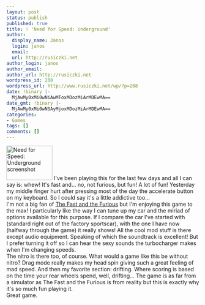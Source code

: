 ```yaml
---
layout: post
status: publish
published: true
title: ! 'Need for Speed: Underground'
author:
  display_name: Janos
  login: janos
  email: 
  url: http://rusiczki.net
author_login: janos
author_email: 
author_url: http://rusiczki.net
wordpress_id: 208
wordpress_url: http://www.rusiczki.net/wp/?p=208
date: !binary |-
  MjAwMy0xMi0wNiAwMToxMDozMiArMDEwMA==
date_gmt: !binary |-
  MjAwMy0xMi0wNSAyMjoxMDozMiArMDEwMA==
categories:
- Games
tags: []
comments: []
---
```

<p><a href="http://www.rusiczki.net/blog/blogpics/need_for_speed_underground.php" onclick="window.open('http://www.rusiczki.net/blog/blogpics/need_for_speed_underground.php','popup','width=640,height=480,scrollbars=no,resizable=no,toolbar=no,directories=no,location=no,menubar=no,status=no,left=0,top=0'); return false"><img src="http://www.rusiczki.net/blog/blogpics/need_for_speed_underground-thumb.jpg" width="120" height="90" border="0" alt="Need for Speed: Underground screenshot" class="postimage" /></a> I've been playing this for the last few days and all I can say is: whew! It's fast and... no, not furious, but fun! A lot of fun! Yesterday my middle finger hurt after pressing most of the day the accelerate button on my keyboard. So I could say it's a little addictive too...<br />
I'm not a big fan of <a href="http://www.imdb.com/title/tt0232500/">The Fast and the Furious</a> but I'm enjoying this game to the max! I particularly like the way I can tune up my car and the miriad of options available for this purpose. If I compare the car I've started with (standard right out of the factory sportscar), with the one I have now (halfway through the game) it really shows! All the cool mod stuff is there except audio equipment. Speaking of which the soundtrack is excellent! But I prefer turning it off so I can hear the sexy sounds the turbocharger makes when I'm changing speeds.<br />
The nitro is there too, of course. What would a game like this be without nitro? Drag mode really makes my head spin giving such a great feeling of mad speed. And then my favorite section: drifting. Where scoring is based on the time your rear wheels spend, well, drifting... The game is as far from a simulator as The Fast and the Furious is from reality but this is exactly why it's so much fun playing it.<br />
Great game.</p>
